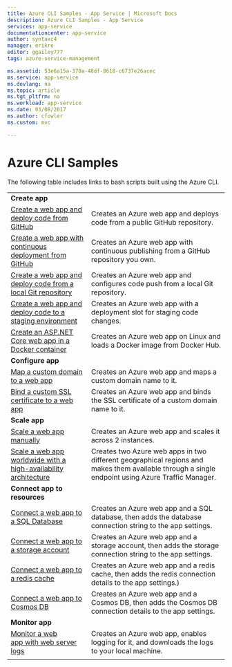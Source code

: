 ```yaml
---
title: Azure CLI Samples - App Service | Microsoft Docs
description: Azure CLI Samples - App Service
services: app-service
documentationcenter: app-service
author: syntaxc4
manager: erikre
editor: ggailey777
tags: azure-service-management

ms.assetid: 53e6a15a-370a-48df-8618-c6737e26acec
ms.service: app-service
ms.devlang: na
ms.topic: article
ms.tgt_pltfrm: na
ms.workload: app-service
ms.date: 03/08/2017
ms.author: cfowler
ms.custom: mvc

---
```

# Azure CLI Samples

The following table includes links to bash scripts built using the Azure CLI.

| | |
|-|-|
|**Create app**||
| [Create a web app and deploy code from GitHub](./scripts/app-service-cli-deploy-github.md?toc=%2fcli%2fazure%2ftoc.json)| Creates an Azure web app and deploys code from a public GitHub repository. |
| [Create a web app with continuous deployment from GitHub](./scripts/app-service-cli-continuous-deployment-github.md?toc=%2fcli%2fazure%2ftoc.json)| Creates an Azure web app with continuous publishing from a GitHub repository you own. |
| [Create a web app and deploy code from a local Git repository](./scripts/app-service-cli-deploy-local-git.md?toc=%2fcli%2fazure%2ftoc.json) | Creates an Azure web app and configures code push from a local Git repository. |
| [Create a web app and deploy code to a staging environment](./scripts/app-service-cli-deploy-staging-environment.md?toc=%2fcli%2fazure%2ftoc.json) | Creates an Azure web app with a deployment slot for staging code changes. |
| [Create an ASP.NET Core web app in a Docker container](./scripts/app-service-cli-linux-docker-aspnetcore.md?toc=%2fcli%2fazure%2ftoc.json)| Creates an Azure web app on Linux and loads a Docker image from Docker Hub. |
|**Configure app**||
| [Map a custom domain to a web app](./scripts/app-service-cli-configure-custom-domain.md?toc=%2fcli%2fazure%2ftoc.json)| Creates an Azure web app and maps a custom domain name to it. |
| [Bind a custom SSL certificate to a web app](./scripts/app-service-cli-configure-ssl-certificate.md?toc=%2fcli%2fazure%2ftoc.json)| Creates an Azure web app and binds the SSL certificate of a custom domain name to it. |
|**Scale app**||
| [Scale a web app manually](./scripts/app-service-cli-scale-manual.md?toc=%2fcli%2fazure%2ftoc.json) | Creates an Azure web app and scales it across 2 instances. |
| [Scale a web app worldwide with a high-availability architecture](./scripts/app-service-cli-scale-high-availability.md?toc=%2fcli%2fazure%2ftoc.json) | Creates two Azure web apps in two different geographical regions and makes them available through a single endpoint using Azure Traffic Manager. |
|**Connect app to resources**||
| [Connect a web app to a SQL Database](./scripts/app-service-cli-app-service-sql.md?toc=%2fcli%2fazure%2ftoc.json)| Creates an Azure web app and a SQL database, then adds the database connection string to the app settings. |
| [Connect a web app to a storage account](./scripts/app-service-cli-app-service-storage.md?toc=%2fcli%2fazure%2ftoc.json)| Creates an Azure web app and a storage account, then adds the storage connection string to the app settings. |
| [Connect a web app to a redis cache](./scripts/app-service-cli-app-service-redis.md?toc=%2fcli%2fazure%2ftoc.json) | Creates an Azure web app and a redis cache, then adds the redis connection details to the app settings.) |
| [Connect a web app to Cosmos DB](./scripts/app-service-cli-app-service-documentdb.md?toc=%2fcli%2fazure%2ftoc.json) | Creates an Azure web app and a Cosmos DB, then adds the Cosmos DB connection details to the app settings. |
|**Monitor app**||
| [Monitor a web app with web server logs](./scripts/app-service-cli-monitor.md?toc=%2fcli%2fazure%2ftoc.json) | Creates an Azure web app, enables logging for it, and downloads the logs to your local machine. |
| | |